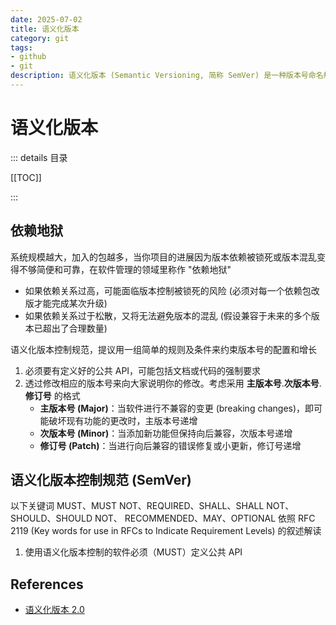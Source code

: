 ```yaml
---
date: 2025-07-02
title: 语义化版本
category: git
tags:
- github
- git
description: 语义化版本 (Semantic Versioning, 简称 SemVer) 是一种版本号命名规范，用于清晰地表达软件版本的变化及其兼容性。采用 主版本号.次版本号.修订号 的格式
---
```


# 语义化版本

::: details 目录

[[TOC]]

:::

## 依赖地狱

系统规模越大，加入的包越多，当你项目的进展因为版本依赖被锁死或版本混乱变得不够简便和可靠，在软件管理的领域里称作 "依赖地狱"

- 如果依赖关系过高，可能面临版本控制被锁死的风险 (必须对每一个依赖包改版才能完成某次升级)
- 如果依赖关系过于松散，又将无法避免版本的混乱 (假设兼容于未来的多个版本已超出了合理数量)

语义化版本控制规范，提议用一组简单的规则及条件来约束版本号的配置和增长

1. 必须要有定义好的公共 API，可能包括文档或代码的强制要求
2. 透过修改相应的版本号来向大家说明你的修改。考虑采用 **主版本号**.**次版本号**.**修订号** 的格式
   - **主版本号 (Major)**：当软件进行不兼容的变更 (breaking changes)，即可能破坏现有功能的更改时，主版本号递增
   - **次版本号 (Minor)**：当添加新功能但保持向后兼容，次版本号递增
   - **修订号 (Patch)**：当进行向后兼容的错误修复或小更新，修订号递增

## 语义化版本控制规范 (SemVer)

以下关键词 MUST、MUST NOT、REQUIRED、SHALL、SHALL NOT、SHOULD、SHOULD NOT、 RECOMMENDED、MAY、OPTIONAL 依照 RFC 2119 (Key words for use in RFCs to Indicate Requirement Levels) 的叙述解读

1. 使用语义化版本控制的软件必须（MUST）定义公共 API

## References

- [语义化版本 2.0](https://semver.org/lang/zh-CN/)